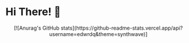 # Hi There! 👋






<div align="center">
  [![Anurag's GitHub stats](https://github-readme-stats.vercel.app/api?username=edwrdq&theme=synthwave)]
</div>

